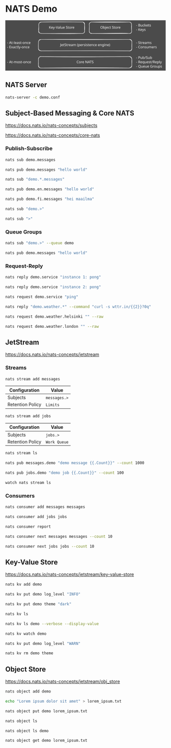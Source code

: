 # NATS Demo

![Demo](demo.svg)

## NATS Server

```bash
nats-server -c demo.conf
```

## Subject-Based Messaging & Core NATS

https://docs.nats.io/nats-concepts/subjects

https://docs.nats.io/nats-concepts/core-nats

### Publish-Subscribe

```bash
nats sub demo.messages
```

```bash
nats pub demo.messages "hello world"
```

```bash
nats sub "demo.*.messages"
```

```bash
nats pub demo.en.messages "hello world"
```

```bash
nats pub demo.fi.messages "hei maailma"
```

```bash
nats sub "demo.>"
```

```bash
nats sub ">"
```

### Queue Groups

```bash
nats sub "demo.>" --queue demo
```

```bash
nats pub demo.messages "hello world"
```

### Request-Reply

```bash
nats reply demo.service "instance 1: pong"
```

```bash
nats reply demo.service "instance 2: pong"
```

```bash
nats request demo.service "ping"
```

```bash
nats reply "demo.weather.*" --command "curl -s wttr.in/{{2}}?0q"
```

```bash
nats request demo.weather.helsinki "" --raw
```

```bash
nats request demo.weather.london "" --raw
```

## JetStream

https://docs.nats.io/nats-concepts/jetstream

### Streams

```bash
nats stream add messages
```

| Configuration    | Value        |
| ---------------- | ------------ |
| Subjects         | `messages.>` |
| Retention Policy | `Limits`     |

```bash
nats stream add jobs
```

| Configuration    | Value        |
| ---------------- | ------------ |
| Subjects         | `jobs.>`     |
| Retention Policy | `Work Queue` |

```bash
nats stream ls
```

```bash
nats pub messages.demo "demo message {{.Count}}" --count 1000
```

```bash
nats pub jobs.demo "demo job {{.Count}}" --count 100
```

```bash
watch nats stream ls
```

### Consumers

```bash
nats consumer add messages messages
```

```bash
nats consumer add jobs jobs
```

```bash
nats consumer report
```

```bash
nats consumer next messages messages --count 10
```

```bash
nats consumer next jobs jobs --count 10
```

## Key-Value Store

https://docs.nats.io/nats-concepts/jetstream/key-value-store

```bash
nats kv add demo
```

```bash
nats kv put demo log_level "INFO"
```

```bash
nats kv put demo theme "dark"
```

```bash
nats kv ls
```

```bash
nats kv ls demo --verbose --display-value
```

```bash
nats kv watch demo
```

```bash
nats kv put demo log_level "WARN"
```

```bash
nats kv rm demo theme
```

## Object Store

https://docs.nats.io/nats-concepts/jetstream/obj_store

```bash
nats object add demo
```

```bash
echo "Lorem ipsum dolor sit amet" > lorem_ipsum.txt
```

```bash
nats object put demo lorem_ipsum.txt
```

```bash
nats object ls
```

```bash
nats object ls demo
```

```bash
nats object get demo lorem_ipsum.txt
```
